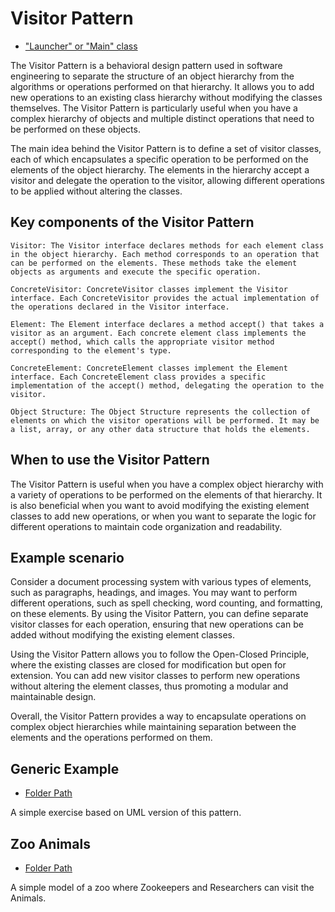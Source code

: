 # Visitor Pattern

- ["Launcher" or "Main" class](./src/main/java/it/gb/VisitorPattern.java)

The Visitor Pattern is a behavioral design pattern used in software engineering to separate the structure of an object hierarchy from the algorithms or operations performed on that hierarchy. It allows you to add new operations to an existing class hierarchy without modifying the classes themselves. The Visitor Pattern is particularly useful when you have a complex hierarchy of objects and multiple distinct operations that need to be performed on these objects.

The main idea behind the Visitor Pattern is to define a set of visitor classes, each of which encapsulates a specific operation to be performed on the elements of the object hierarchy. The elements in the hierarchy accept a visitor and delegate the operation to the visitor, allowing different operations to be applied without altering the classes.

## Key components of the Visitor Pattern

    Visitor: The Visitor interface declares methods for each element class in the object hierarchy. Each method corresponds to an operation that can be performed on the elements. These methods take the element objects as arguments and execute the specific operation.

    ConcreteVisitor: ConcreteVisitor classes implement the Visitor interface. Each ConcreteVisitor provides the actual implementation of the operations declared in the Visitor interface.

    Element: The Element interface declares a method accept() that takes a visitor as an argument. Each concrete element class implements the accept() method, which calls the appropriate visitor method corresponding to the element's type.

    ConcreteElement: ConcreteElement classes implement the Element interface. Each ConcreteElement class provides a specific implementation of the accept() method, delegating the operation to the visitor.

    Object Structure: The Object Structure represents the collection of elements on which the visitor operations will be performed. It may be a list, array, or any other data structure that holds the elements.

## When to use the Visitor Pattern

The Visitor Pattern is useful when you have a complex object hierarchy with a variety of operations to be performed on the elements of that hierarchy. It is also beneficial when you want to avoid modifying the existing element classes to add new operations, or when you want to separate the logic for different operations to maintain code organization and readability.

## Example scenario

Consider a document processing system with various types of elements, such as paragraphs, headings, and images. You may want to perform different operations, such as spell checking, word counting, and formatting, on these elements. By using the Visitor Pattern, you can define separate visitor classes for each operation, ensuring that new operations can be added without modifying the existing element classes.

Using the Visitor Pattern allows you to follow the Open-Closed Principle, where the existing classes are closed for modification but open for extension. You can add new visitor classes to perform new operations without altering the element classes, thus promoting a modular and maintainable design.

Overall, the Visitor Pattern provides a way to encapsulate operations on complex object hierarchies while maintaining separation between the elements and the operations performed on them.

## Generic Example

- [Folder Path](./src/main/java/it/gb/generic)

A simple exercise based on UML version of this pattern.

## Zoo Animals

- [Folder Path](./src/main/java/it/gb/zooAnimals/)

A simple model of a zoo where Zookeepers and Researchers can visit the Animals.
